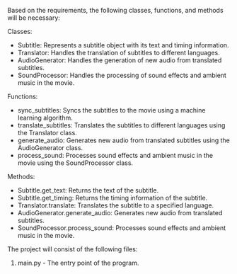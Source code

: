 Based on the requirements, the following classes, functions, and methods will be necessary:

Classes:
- Subtitle: Represents a subtitle object with its text and timing information.
- Translator: Handles the translation of subtitles to different languages.
- AudioGenerator: Handles the generation of new audio from translated subtitles.
- SoundProcessor: Handles the processing of sound effects and ambient music in the movie.

Functions:
- sync_subtitles: Syncs the subtitles to the movie using a machine learning algorithm.
- translate_subtitles: Translates the subtitles to different languages using the Translator class.
- generate_audio: Generates new audio from translated subtitles using the AudioGenerator class.
- process_sound: Processes sound effects and ambient music in the movie using the SoundProcessor class.

Methods:
- Subtitle.get_text: Returns the text of the subtitle.
- Subtitle.get_timing: Returns the timing information of the subtitle.
- Translator.translate: Translates the subtitle to a specified language.
- AudioGenerator.generate_audio: Generates new audio from translated subtitles.
- SoundProcessor.process_sound: Processes sound effects and ambient music in the movie.

The project will consist of the following files:

1. main.py - The entry point of the program.


